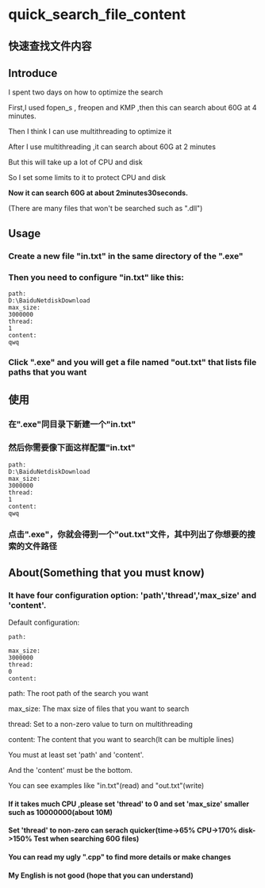 ﻿# quick_search_file_content
## 快速查找文件内容

## Introduce
I spent two days on how to optimize the search

First,I used fopen_s , freopen and KMP ,then this can search about 60G at 4 minutes.

Then I think I can use multithreading to optimize it

After I use multithreading ,it can search about 60G at 2 minutes

But this will take up a lot of CPU and disk

So I set some limits to it to protect CPU and disk

**Now it can search 60G at about 2minutes30seconds.**

(There are many files that won't be searched such as ".dll")

## Usage
### Create a new file "in.txt" in the same directory of the ".exe"

### Then you need to configure "in.txt" like this:

```
path:
D:\BaiduNetdiskDownload
max_size:
3000000
thread:
1
content:
qwq
```

### Click ".exe" and you will get a file named "out.txt" that lists file paths that you want


## 使用
### 在".exe"同目录下新建一个"in.txt"

### 然后你需要像下面这样配置"in.txt"
```
path:
D:\BaiduNetdiskDownload
max_size:
3000000
thread:
1
content:
qwq
```
### 点击".exe"，你就会得到一个"out.txt"文件，其中列出了你想要的搜索的文件路径


## About(Something that you must know)

### It have four configuration option: 'path','thread','max_size' and 'content'.

Default configuration:
```
path:

max_size:
3000000
thread:
0
content:

```

path: The root path of the search you want

max_size: The max size of files that you want to search

thread: Set to a non-zero value to turn on multithreading

content: The content that you want to search(It can be multiple lines)

You must at least set 'path' and 'content'.

And the 'content' must be the bottom.

You can see examples like "in.txt"(read) and "out.txt"(write)

#### If it takes much CPU ,please set 'thread' to 0 and set 'max_size' smaller such as 10000000(about 10M)

#### Set 'thread' to non-zero can serach quicker(time->65% CPU->170% disk->150% Test when searching 60G files)

#### You can read my ugly ".cpp" to find more details or make changes 

#### My English is not good (hope that you can understand)

